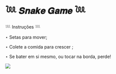 # 𓆙 𝑺𝒏𝒂𝒌𝒆 𝑮𝒂𝒎𝒆 𓆙

𓆚 Instruções 𓆚

⋆ Setas para mover;

⋆ Colete a comida para crescer ;

⋆ Se bater em si mesmo, ou tocar na borda, perde!

![](https://cdn-icons-png.flaticon.com/512/5375/5375715.png)

